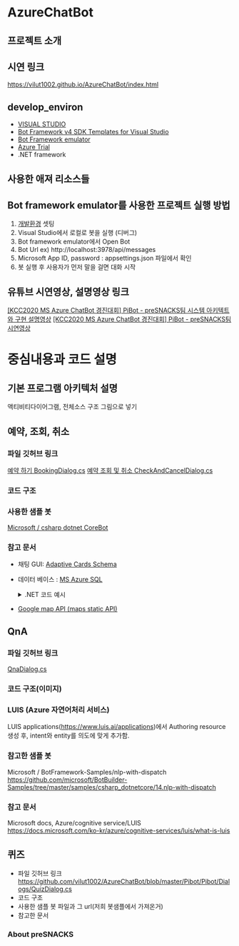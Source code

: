 # AzureChatBot

## 프로젝트 소개


## 시연 링크
https://vilut1002.github.io/AzureChatBot/index.html


## develop_environ

- [VISUAL STUDIO](https://www.visualstudio.com)
- [Bot Framework v4 SDK Templates for Visual Studio](https://aka.ms/bf-bc-vstemplate)
- [Bot Framework emulator](https://github.com/Microsoft/BotFramework-Emulator)
- [Azure Trial](https://azure.microsoft.com/ko-kr/free/)
- .NET framework


## 사용한 애져 리소스들


## Bot framework emulator를 사용한 프로젝트 실행 방법
1. [개발환경](#develop_environ) 셋팅
2. Visual Studio에서 로컬로 봇을 실행 (디버그)
3. Bot framework emulator에서 Open Bot
4. Bot Url ex) http://localhost:3978/api/messages
5. Microsoft App ID, password : appsettings.json 파일에서 확인
6. 봇 실행 후 사용자가 먼저 말을 걸면 대화 시작


## 유튜브 시연영상, 설명영상 링크
[[KCC2020 MS Azure ChatBot 경진대회] PiBot - preSNACKS팀 시스템 아키텍트와 구현 설명영상](https://youtu.be/W8mF2LLnX9Y)
[[KCC2020 MS Azure ChatBot 경진대회] PiBot - preSNACKS팀 시연영상](https://youtu.be/6Q9ZaLvIgfs) 

    
         
  
# 중심내용과 코드 설명  

## 기본 프로그램 아키텍처 설명
액티비티다이어그램, 전체소스 구조 그림으로 넣기

## 예약, 조회, 취소
### 파일 깃허브 링크
[예약 하기 BookingDialog.cs](https://github.com/vilut1002/AzureChatBot/blob/master/Pibot/Pibot/Dialogs/BookingDialog.cs)
[예약 조회 및 취소 CheckAndCancelDialog.cs](https://github.com/vilut1002/AzureChatBot/blob/master/Pibot/Pibot/Dialogs/CheckAndCancelDialog.cs)
### 코드 구조
### 사용한 샘플 봇
[Microsoft / csharp dotnet CoreBot](https://github.com/microsoft/BotBuilder-Samples/tree/master/samples/csharp_dotnetcore/13.core-bot)
### 참고 문서
- 채팅 GUI: [Adaptive Cards Schema](https://adaptivecards.io/explorer/) 
- 데이터 베이스 : [MS Azure SQL](https://docs.microsoft.com/ko-kr/azure/azure-sql/)
    <details><summary>.NET 코드 예시</summary><code>try
            {
                SqlConnectionStringBuilder builder = new SqlConnectionStringBuilder();

                builder.DataSource = "yourServerName.database.windows.net";
                builder.UserID = "yourID";
                builder.Password = "yourPW";
                builder.InitialCatalog = "yourDBname";

                using (SqlConnection connection = new SqlConnection(builder.ConnectionString))
                {
                    connection.Open();
                    string sql_query = $"SELECT * from reservInfo WHERE Phone = '{stepContext.Values["phone"]}'AND reserv_date>current_timestamp;";
                    using (var command = new SqlCommand(sql_query, connection))
                    {
                        using (SqlDataReader reader = command.ExecuteReader())
                        {
                            while (reader.Read())
                            {
                                // 애트리뷰트별로 index 구분해서 bookingDetail 인스턴스에 저장
                                BookingDetails bookingQuery = new BookingDetails();
                                bookingQuery.ID = reader.GetInt32(0);
                                bookingQuery.Name = reader.GetString(1);
                                bookingQuery.Sex = reader.GetString(2);
                                bookingQuery.Age = reader.GetInt32(3);
                                bookingQuery.Phone = reader.GetString(4);
                                DateTime myDate = reader.GetDateTime(5);
                                string convertedDate = myDate.ToString("yyyy-MM-ddhh:mm");
                                string dateStr = convertedDate.Substring(0, 10);
                                string timeStr = convertedDate.Substring(10);
                                bookingQuery.Date = dateStr;
                                bookingQuery.Time = timeStr;
                                bookingQuery.Center = reader.GetString(6);

                                return bookingQuery;
                            }
                        }
                    }
                }
            }
            catch (SqlException e)
            {
                Console.WriteLine(e.ToString());
            }
    </code></details>  
- [Google map API (maps static API)](https://developers.google.com/maps/documentation/maps-static/overview?&hl=ko)

## QnA
### 파일 깃허브 링크
 [QnaDialog.cs](https://github.com/vilut1002/AzureChatBot/blob/master/Pibot/Pibot/Dialogs/QnaDialog.cs)
### 코드 구조(이미지)
### LUIS (Azure 자연어처리 서비스)
LUIS applications(https://www.luis.ai/applications)에서 Authoring resource 생성 후, intent와 entity를 의도에 맞게 추가함. 
### 참고한 샘플 봇 
Microsoft / BotFramework-Samples/nlp-with-dispatch
https://github.com/microsoft/BotBuilder-Samples/tree/master/samples/csharp_dotnetcore/14.nlp-with-dispatch 
### 참고 문서
Microsoft docs, Azure/cognitive service/LUIS https://docs.microsoft.com/ko-kr/azure/cognitive-services/luis/what-is-luis



## 퀴즈
- 파일 깃허브 링크
https://github.com/vilut1002/AzureChatBot/blob/master/Pibot/Pibot/Dialogs/QuizDialog.cs
- 코드 구조
- 사용한 샘플 봇 파일과 그 url(저희 봇샘플에서 가져온거)
- 참고한 문서


### About preSNACKS

